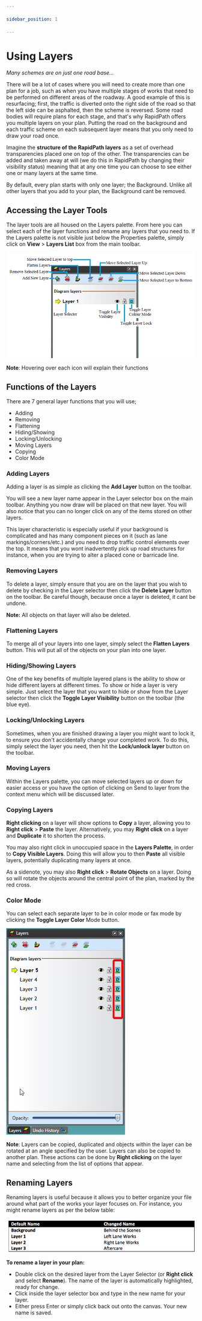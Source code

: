 ```yaml
---

sidebar_position: 1

---
```

# Using Layers

*Many schemes are on just one road base...*

There will be a lot of cases where you will need to create more than one plan for a job, such as when you have multiple stages of works that need to be performed on different areas of the roadway. A good example of this is resurfacing; first, the traffic is diverted onto the right side of the road so that the left side can be asphalted, then the scheme is reversed.
Some road bodies will require plans for each stage, and that's why RapidPath offers you multiple layers on your plan. Putting the road on the background and each traffic scheme on each subsequent layer means that you only need to draw your road once.

Imagine the **structure of the RapidPath layers** as a set of overhead transparencies placed one on top of the other. The transparencies can be added and taken away at will (we do this in RapidPath by changing their visibility status) meaning that at any one time you can choose to see either one or many layers at the same time.

By default, every plan starts with only one layer; the Background. Unlike all other layers that you add to your plan, the Background cant be removed.

## Accessing the Layer Tools

The layer tools are all housed on the Layers palette. From here you can select each of the layer functions and rename any layers that you need to. If the Layers palette is not visible just below the Properties palette, simply click on **View** > **Layers List** box from the main toolbar.

![The_Layers_Palette_details](./assets/The_Layers_Palette_details.png)

**Note**: Hovering over each icon will explain their functions

## Functions of the Layers

There are 7 general layer functions that you will use;

- Adding
- Removing
- Flattening
- Hiding/Showing
- Locking/Unlocking
- Moving Layers
- Copying
- Color Mode

### Adding Layers

Adding a layer is as simple as clicking the **Add Layer** button on the toolbar.

You will see a new layer name appear in the Layer selector box on the main toolbar. Anything you now draw will be placed on that new layer. You will also notice that you can no longer click on any of the items stored on other layers.

This layer characteristic is especially useful if your background is complicated and has many component pieces on it (such as lane markings/corners/etc.) and you need to drop traffic control elements over the top. It means that you wont inadvertently pick up road structures for instance, when you are trying to alter a placed cone or barricade line.

### Removing Layers

To delete a layer, simply ensure that you are on the layer that you wish to delete by checking in the Layer selector then click the **Delete Layer** button on the toolbar. Be careful though, because once a layer is deleted, it cant be undone.

**Note:** All objects on that layer will also be deleted.

### Flattening Layers

To merge all of your layers into one layer, simply select the **Flatten Layers** button. This will put all of the objects on your plan into one layer.

### Hiding/Showing Layers

One of the key benefits of multiple layered plans is the ability to show or hide different layers at different times. To show or hide a layer is very simple. Just select the layer that you want to hide or show from the Layer selector then click the **Toggle Layer Visibility** button on the toolbar (the blue eye).

### Locking/Unlocking Layers

Sometimes, when you are finished drawing a layer you might want to lock it, to ensure you don't accidentally change your completed work. To do this, simply select the layer you need, then hit the **Lock/unlock layer** button on the toolbar.

### Moving Layers

Within the Layers palette, you can move selected layers up or down for easier access or you have the option of clicking on Send to layer from the context menu which will be discussed later.

### Copying Layers

**Right clicking** on a layer will show options to **Copy** a layer, allowing you to **Right click** > **Paste** the layer.
Alternatively, you may **Right click** on a layer and **Duplicate** it to shorten the process.

You may also right click in unoccupied space in the **Layers Palette**, in order to **Copy Visible Layers**. Doing this will allow you to then **Paste** all visible layers, potentially duplicating many layers at once.

As a sidenote, you may also **Right click** > **Rotate Objects** on a layer. Doing so will rotate the objects around the central point of the plan, marked by the red cross.

### Color Mode

You can select each separate layer to be in color mode or fax mode by clicking the **Toggle Layer Color** Mode button.

![The_Toggle_Layer_Color_Icon](./assets/The_Toggle_Layer_Color_Icon.png)

**Note**: Layers can be copied, duplicated and objects within the layer can be rotated at an angle specified by the user. Layers can also be copied to another plan. These actions can be done by **Right clicking** on the layer name and selecting from the list of options that appear.

## Renaming Layers

Renaming layers is useful because it allows you to better organize your file around what part of the works your layer focuses on. For instance, you might rename layers as per the below table:

![Renaming_Layer_Examples](./assets/Renaming_Layer_Examples.png)

**To rename a layer in your plan:**

- Double click on the desired layer from the Layer Selector (or **Right click** and select **Rename**). The name of the layer is automatically highlighted, ready for change.
- Click inside the layer selector box and type in the new name for your layer.
- Either press Enter or simply click back out onto the canvas. Your new name is saved.
